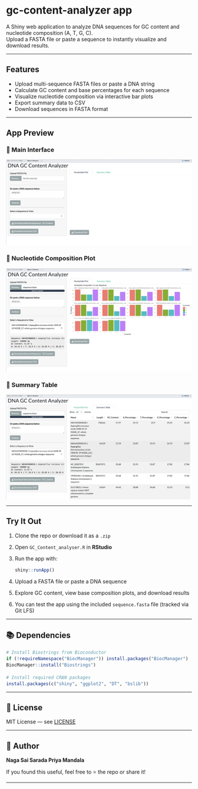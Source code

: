 # gc-content-analyzer app

A Shiny web application to analyze DNA sequences for GC content and nucleotide composition (A, T, G, C).  
Upload a FASTA file or paste a sequence to instantly visualize and download results.

---

## Features

- Upload multi-sequence FASTA files or paste a DNA string
- Calculate GC content and base percentages for each sequence
- Visualize nucleotide composition via interactive bar plots
- Export summary data to CSV
- Download sequences in FASTA format

---

## App Preview

### 🔹 Main Interface
![Main UI](app_preview_images/main_ui.png)

### 🔹 Nucleotide Composition Plot
![Plot](app_preview_images/plot_output.png)

### 🔹 Summary Table
![Table](app_preview_images/table_output.png)

---

##  Try It Out

1. Clone the repo or download it as a `.zip`
2. Open `GC_Content_analyser.R` in **RStudio**
3. Run the app with:

   ```r
   shiny::runApp()
   ```

4. Upload a FASTA file or paste a DNA sequence  
5. Explore GC content, view base composition plots, and download results  
6. You can test the app using the included `sequence.fasta` file (tracked via Git LFS)

---

## 📚 Dependencies

```r
# Install Biostrings from Bioconductor
if (!requireNamespace("BiocManager")) install.packages("BiocManager")
BiocManager::install("Biostrings")

# Install required CRAN packages
install.packages(c("shiny", "ggplot2", "DT", "bslib"))
```

---

## 📄 License

MIT License — see [LICENSE](LICENSE)

---

## 👤 Author

**Naga Sai Sarada Priya Mandala**  

If you found this useful, feel free to ⭐ the repo or share it!

---
